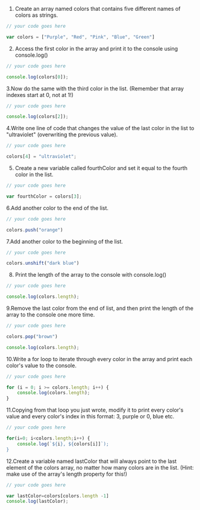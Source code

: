 1. Create an array named colors that contains five different names of colors as strings.

```js
// your code goes here

var colors = ["Purple", "Red", "Pink", "Blue", "Green"]
```

2. Access the first color in the array and print it to the console using console.log()

```js
// your code goes here

console.log(colors[0]);
```

3.Now do the same with the third color in the list. (Remember that array indexes start at 0, not at 1!)

```js
// your code goes here

console.log(colors[2]);

```

4.Write one line of code that changes the value of the last color in the list to "ultraviolet" (overwriting the previous value).

```js
// your code goes here

colors[4] = "ultraviolet";

```

5. Create a new variable called fourthColor and set it equal to the fourth color in the list.

```js
// your code goes here

var fourthColor = colors[3];

```

6.Add another color to the end of the list.

```js
// your code goes here

colors.push("orange")

```

7.Add another color to the beginning of the list.

```js
// your code goes here

colors.unshift("dark blue")

```

8. Print the length of the array to the console with console.log()

```js
// your code goes here

console.log(colors.length);

```

9.Remove the last color from the end of list, and then print the length of the array to the console one more time.

```js
// your code goes here

colors.pop("brown")

console.log(colors.length);

```

10.Write a for loop to iterate through every color in the array and print each color's value to the console.

```js
// your code goes here

for (i = 0; i >= colors.length; i++) {
	console.log(colors.length);
}

```

11.Copying from that loop you just wrote, modify it to print every color's value and every color's index in this format: 3, purple or 0, blue etc.

```js
// your code goes here

for(i=0; i<colors.length;i++) {
	console.log(`${i}, ${colors[i]]`);
}


```

12.Create a variable named lastColor that will always point to the last element of the colors array, no matter how many colors are in the list. (Hint: make use of the array's length property for this!)

```js
// your code goes here

var lastColor=colors[colors.length -1]
console.log(lastColor);

```